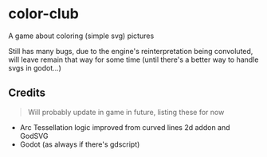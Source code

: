 # color-club

A game about coloring (simple svg) pictures

Still has many bugs, due to the engine's reinterpretation being convoluted, will leave remain that way for some time (until there's a better way to handle svgs in godot...)

## Credits

> Will probably update in game in future, listing these for now

- Arc Tessellation logic improved from curved lines 2d addon and GodSVG
- Godot (as always if there's gdscript)
